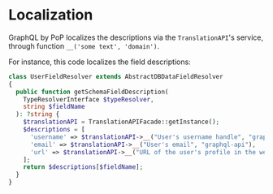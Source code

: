 # Localization

GraphQL by PoP localizes the descriptions via the `TranslationAPI`'s service, through function `__('some text', 'domain')`.

For instance, this code localizes the field descriptions:

```php
class UserFieldResolver extends AbstractDBDataFieldResolver
{
  public function getSchemaFieldDescription(
    TypeResolverInterface $typeResolver,
    string $fieldName
  ): ?string {
    $translationAPI = TranslationAPIFacade::getInstance();
    $descriptions = [
      'username' => $translationAPI->__("User's username handle", "graphql-api"),
      'email' => $translationAPI->__("User's email", "graphql-api"),
      'url' => $translationAPI->__("URL of the user's profile in the website", "graphql-api"),
    ];
    return $descriptions[$fieldName];
  }
}
```